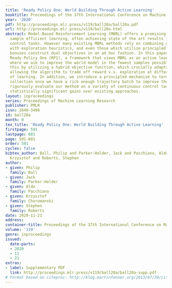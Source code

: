 ```yaml
---
title: 'Ready Policy One: World Building Through Active Learning'
booktitle: Proceedings of the 37th International Conference on Machine Learning
year: '2020'
pdf: http://proceedings.mlr.press/v119/ball20a/ball20a.pdf
url: http://proceedings.mlr.press/v119/ball20a.html
abstract: Model-Based Reinforcement Learning (MBRL) offers a promising direction for
  sample efficient learning, often achieving state of the art results for continuous
  control tasks. However many existing MBRL methods rely on combining greedy policies
  with exploration heuristics, and even those which utilize principled exploration
  bonuses construct dual objectives in an ad hoc fashion. In this paper we introduce
  Ready Policy One (RP1), a framework that views MBRL as an active learning problem,
  where we aim to improve the world model in the fewest samples possible. RP1 achieves
  this by utilizing a hybrid objective function, which crucially adapts during optimization,
  allowing the algorithm to trade off reward v.s. exploration at different stages
  of learning. In addition, we introduce a principled mechanism to terminate sample
  collection once we have a rich enough trajectory batch to improve the model. We
  rigorously evaluate our method on a variety of continuous control tasks, and demonstrate
  statistically significant gains over existing approaches.
layout: inproceedings
series: Proceedings of Machine Learning Research
publisher: PMLR
issn: 2640-3498
id: ball20a
month: 0
tex_title: 'Ready Policy One: World Building Through Active Learning'
firstpage: 591
lastpage: 601
page: 591-601
order: 591
cycles: false
bibtex_author: Ball, Philip and Parker-Holder, Jack and Pacchiano, Aldo and Choromanski,
  Krzysztof and Roberts, Stephen
author:
- given: Philip
  family: Ball
- given: Jack
  family: Parker-Holder
- given: Aldo
  family: Pacchiano
- given: Krzysztof
  family: Choromanski
- given: Stephen
  family: Roberts
date: 2020-11-21
address: 
container-title: Proceedings of the 37th International Conference on Machine Learning
volume: '119'
genre: inproceedings
issued:
  date-parts:
  - 2020
  - 11
  - 21
extras:
- label: Supplementary PDF
  link: http://proceedings.mlr.press/v119/ball20a/ball20a-supp.pdf
# Format based on citeproc: http://blog.martinfenner.org/2013/07/30/citeproc-yaml-for-bibliographies/
---
```

